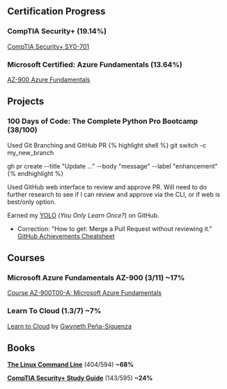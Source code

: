 ## Certification Progress
### CompTIA Security+ (19.14%)
[CompTIA Security+ SY0-701](https://www.comptia.org/certifications/security)

### Microsoft Certified: Azure Fundamentals (13.64%)
[AZ-900 Azure Fundamentals](https://learn.microsoft.com/en-us/credentials/certifications/azure-fundamentals/?practice-assessment-type=certification)


## Projects
### 100 Days of Code: The Complete Python Pro Bootcamp (38/100)
Used Git Branching and GitHub PR
{% highlight shell %}
git switch -c my_new_branch

gh pr create --title "Update ..." --body "message" --label "enhancement"
{% endhighlight %}

Used GitHub web interface to review and approve PR. Will need to do further research to see if I can review and approve via the CLI, or if web is best/only option.

Earned my [YOLO](https://github.com/users/pbrazeale/achievements/yolo) (*You Only Learn Once?*) on GitHub.
- Correction: "How to get: Merge a Pull Request without reviewing it." [GitHub Achievements Cheatsheet](https://github.com/sagelga/github-achievement?tab=readme-ov-file)


## Courses
### Microsoft Azure Fundamentals AZ-900 (3/11) **~17%**
[Course AZ-900T00-A: Microsoft Azure Fundamentals](https://learn.microsoft.com/en-us/training/courses/az-900t00)

### Learn To Cloud (1.3/7) **~7%**
[Learn to Cloud](https://learntocloud.guide/) by [Gwyneth Peña-Siguenza](https://www.youtube.com/@MadeByGPS)



## Books
[**The Linux Command Line**](https://archive.org/details/tlcl-19.01) (404/594) **~68%**

[**CompTIA Security+ Study Guide**](https://www.amazon.com/dp/1394211414) (143/595) **~24%** 

